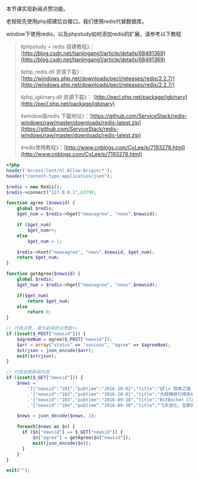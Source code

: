 本节课实现新闻点赞功能。

老规矩先使用php搭建后台接口。我们使用redis代替数据库。

window下使用redis，以及phpstudy如何添加redis的扩展，请参考以下教程

> 《phpstudy + redis 搭建教程》： [http://blog.csdn.net/tianjingang1/article/details/68491369](http://blog.csdn.net/tianjingang1/article/details/68491369)
>
> 《php\_redis.dll 资源下载》：[http://windows.php.net/downloads/pecl/releases/redis/2.2.7/](http://windows.php.net/downloads/pecl/releases/redis/2.2.7/)
>
> 《php\_igbinary.dll 资源下载》： [http://pecl.php.net/package/igbinary](http://pecl.php.net/package/igbinary)
>
> 《window版redis 下载地址》：[https://github.com/ServiceStack/redis-windows/raw/master/downloads/redis-latest.zip](https://github.com/ServiceStack/redis-windows/raw/master/downloads/redis-latest.zip)
>
> 《redis使用教程》：[http://www.cnblogs.com/CyLee/p/7193278.html](http://www.cnblogs.com/CyLee/p/7193278.html)

```php
<?php
header('Access-Control-Allow-Origin:*');  
header("content-type:application/json");

$redis = new Redis();
$redis->connect("127.0.0.1",6379);

function agree ($newsid) {
    global $redis;
    $get_num = $redis->hget("newsagree", "news".$newsid);

    if ($get_num)
        $get_num++;
    else
        $get_num = 1;

    $redis->hset("newsagree", "news".$newsid, $get_num);
    return $get_num;
}

function getAgree($newsid) {
    global $redis;
    $get_num = $redis->hget("newsagree", "news".$newsid);

    if($get_num)
        return $get_num;
    else
        return 0;
}

// 代表点赞, 要为新闻的点赞数++
if (isset($_POST["newsid"])) {   
    $agreeNum = agree($_POST["newsid"]);
    $arr = array("status" => "success", "agree" => $agreeNum);
    $strjson = json_encode($arr);   
    exit($strjson);
}

// 代表获取新闻内容
if (isset($_GET["newsid"])) { 
    $news = 
        '[{"newsid":"101","pubtime":"2016-10-02","title":"QFix 探索之路 —— 手Q热补丁轻量级方案 ","desc":"QFix是手Q团队近期推出的一种新的Android热补丁方案，在不影响App运行时性能（无需插桩去preverify）的前提下有效地规避了"},'
        .'{"newsid":"102","pubtime":"2016-10-01","title":"大规模排行榜系统实践及挑战 ","desc":" 如何支持业务接近接入，数万乃至几十万级排行榜自动化申请调度？选择什么样的存储引擎？怎样避免各业务资源抢占? "},'
        .'{"newsid":"103","pubtime":"2016-09-28","title":"BitBucket Cloud新增Git大文件存储Beta支持 ","desc":"Git LFS背后的基本理念是将大型二进制文件存储在并行存储中，而Git库只包含到那些文件的轻量级引用"},'
        .'{"newsid":"104","pubtime":"2016-09-30","title":"飞天进化，互联网、数据和计算的聚变 ","desc":"阿里巴巴技术委员会主席王坚发布的新书《在线》，被外界视作阿里巴巴技术体系总设计师的王坚出版的第一本著作，吸引了众多参会者的兴趣"}]';

    $news = json_decode($news, 1);

    foreach($news as $n) {
      if ($n["newsid"] == $_GET["newsid"]) {
          $n["agree"] = getAgree($n["newsid"]);
          exit(json_encode($n));
      }
    }
}

exit("");
```



